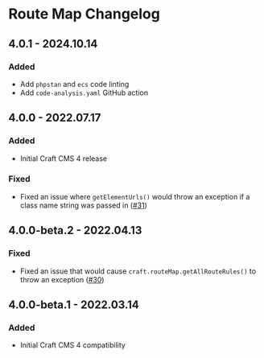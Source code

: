 # Route Map Changelog

## 4.0.1 - 2024.10.14
### Added
* Add `phpstan` and `ecs` code linting
* Add `code-analysis.yaml` GitHub action

## 4.0.0 - 2022.07.17
### Added
* Initial Craft CMS 4 release

### Fixed
* Fixed an issue where `getElementUrls()` would throw an exception if a class name string was passed in ([#31](https://github.com/nystudio107/craft-routemap/issues/31))

## 4.0.0-beta.2 - 2022.04.13
### Fixed
* Fixed an issue that would cause `craft.routeMap.getAllRouteRules()` to throw an exception ([#30](https://github.com/nystudio107/craft-routemap/issues/30))

## 4.0.0-beta.1 - 2022.03.14

### Added

* Initial Craft CMS 4 compatibility
